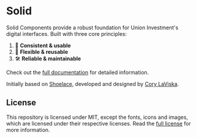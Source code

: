 # Solid

Solid Components provide a robust foundation for Union Investment's digital interfaces. Built with three core principles:

1. 🌟 **Consistent & usable**
2. 🧩 **Flexible & reusable**
3. 🛠️ **Reliable & maintainable**

Check out the [full documentation](https://solid-design-system.fe.union-investment.de/x.x.x/storybook/) for detailed information.

Initially based on [Shoelace](https://shoelace.style), developed and designed by [Cory LaViska](https://twitter.com/claviska).

## License

This repository is licensed under MIT, except the fonts, icons and images, which are licensed under their respective licenses. Read the [full license](LICENSE.md) for more information.
